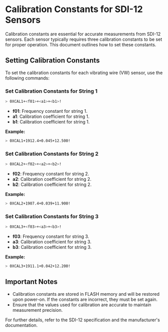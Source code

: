 # Calibration Constants for SDI-12 Sensors

Calibration constants are essential for accurate measurements from SDI-12 sensors. Each sensor typically requires three calibration constants to be set for proper operation. This document outlines how to set these constants.

## Setting Calibration Constants

To set the calibration constants for each vibrating wire (VW) sensor, use the following commands:

### Set Calibration Constants for String 1

```bash
> 0XCAL1+<f01>+<a1>+<b1>!
```
- **f01**: Frequency constant for string 1.
- **a1**: Calibration coefficient for string 1.
- **b1**: Calibration coefficient for string 1.

**Example:**
```bash
> 0XCAL1+1912.4+0.045+12.500!
```

### Set Calibration Constants for String 2

```bash
> 0XCAL2+<f02>+<a2>+<b2>!
```
- **f02**: Frequency constant for string 2.
- **a2**: Calibration coefficient for string 2.
- **b2**: Calibration coefficient for string 2.

**Example:**
```bash
> 0XCAL2+1907.4+0.039+11.900!
```

### Set Calibration Constants for String 3

```bash
> 0XCAL3+<f03>+<a3>+<b3>!
```
- **f03**: Frequency constant for string 3.
- **a3**: Calibration coefficient for string 3.
- **b3**: Calibration coefficient for string 3.

**Example:**
```bash
> 0XCAL3+1911.1+0.042+12.200!
```

## Important Notes

- Calibration constants are stored in FLASH memory and will be restored upon power-on. If the constants are incorrect, they must be set again.
- Ensure that the values used for calibration are accurate to maintain measurement precision.

For further details, refer to the SDI-12 specification and the manufacturer's documentation.